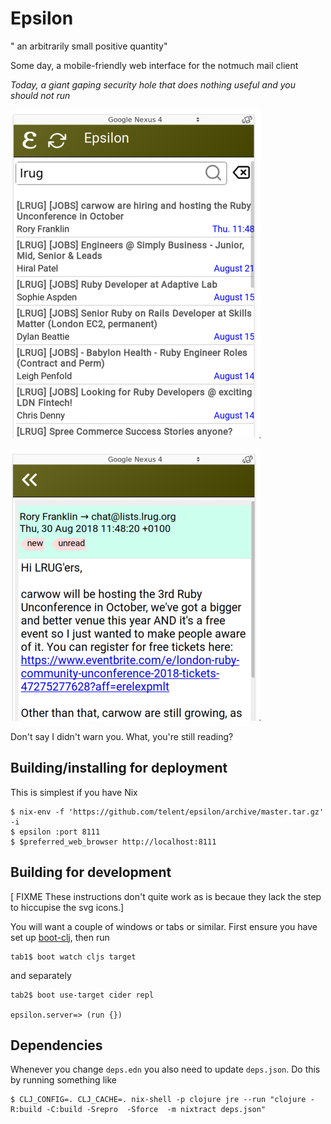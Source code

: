 # Epsilon

" an arbitrarily small positive quantity"

Some day, a mobile-friendly web interface for the notmuch mail client

*Today, a giant gaping security hole that does nothing useful and you 
should not run*

![](doc/search.png)

![](doc/thread.png)

Don't say I didn't warn you.  What, you're still reading?

## Building/installing for deployment

This is simplest if you have Nix

```
$ nix-env -f 'https://github.com/telent/epsilon/archive/master.tar.gz' -i
$ epsilon :port 8111
$ $preferred_web_browser http://localhost:8111
```

## Building for development

[ FIXME These instructions don't quite work as is becaue they lack the step
to hiccupise the svg icons.]

You will want a couple of windows or tabs or similar.  First ensure
you have set up [boot-clj](https://github.com/boot-clj/boot), then run

```
tab1$ boot watch cljs target
```

and separately

```
tab2$ boot use-target cider repl

epsilon.server=> (run {})
```

## Dependencies

Whenever you change `deps.edn` you also need to update `deps.json`.
Do this by running something like

```
$ CLJ_CONFIG=. CLJ_CACHE=. nix-shell -p clojure jre --run "clojure -R:build -C:build -Srepro  -Sforce  -m nixtract deps.json"
```


